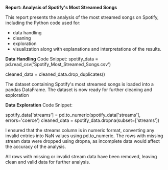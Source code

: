 **Report: Analysis of Spotify's Most Streamed Songs**

This report presents the analysis of the most streamed songs on Spotify, including the Python code used for:
- data handling
- cleaning
- exploration
- visualization along with explanations and interpretations of the results.

**Data Handling**
Code Snippet:
spotify_data = pd.read_csv('Spotify_Most_Streamed_Songs.csv')

cleaned_data = cleaned_data.drop_duplicates()

The dataset containing Spotify's most streamed songs is loaded into a pandas DataFrame. The dataset is now ready for further cleaning and exploration


**Data Exploration**
Code Snippet:

spotify_data['streams'] = pd.to_numeric(spotify_data['streams'], errors='coerce')
cleaned_data = spotify_data.dropna(subset=['streams'])

I ensured that the streams column is in numeric format, converting any invalid entries into NaN values using pd.to_numeric. 
The rows with missing stream data were dropped using dropna, as incomplete data would affect the accuracy of the analysis.

All rows with missing or invalid stream data have been removed, leaving clean and valid data for further analysis.
